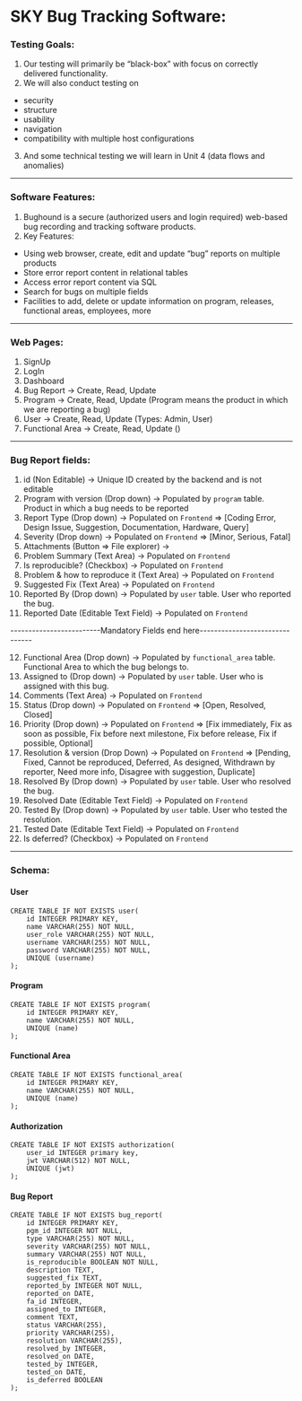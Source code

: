 <!--markdownlint-disable-->
# SKY Bug Tracking Software:

### Testing Goals:
1. Our testing will primarily be “black-box” with focus on correctly delivered functionality.
2. We will also conduct testing on 
  * security 
  * structure
  * usability
  * navigation
  * compatibility with multiple host configurations
3. And some technical testing we will learn in Unit 4 (data flows and anomalies)
---
### Software Features:
1. Bughound is a secure (authorized users and login required) web-based bug recording and tracking software products.
2. Key Features:
  * Using web browser, create, edit and update “bug” reports on multiple products
  * Store error report content in relational tables
  * Access error report content via SQL
  * Search for bugs on multiple fields 
  * Facilities to add, delete or update information on program, releases, functional areas, employees, more
---
### Web Pages:
1. SignUp
2. LogIn
3. Dashboard
4. Bug Report -> Create, Read, Update
5. Program -> Create, Read, Update (Program means the product in which we are reporting a bug)
6. User -> Create, Read, Update (Types: Admin, User)
7. Functional Area -> Create, Read, Update ()
---
### Bug Report fields:
1. id (Non Editable) -> Unique ID created by the backend and is not editable
2. Program with version (Drop down) -> Populated by `program` table. Product in which a bug needs to be reported
3. Report Type (Drop down) -> Populated on `Frontend` => [Coding Error, Design Issue, Suggestion, Documentation, Hardware, Query]
4. Severity (Drop down) -> Populated on `Frontend` => [Minor, Serious, Fatal]
5. Attachments (Button => File explorer) -> 
6. Problem Summary (Text Area) -> Populated on `Frontend`
7. Is reproducible? (Checkbox) -> Populated on `Frontend`
8. Problem & how to reproduce it (Text Area) -> Populated on `Frontend` 
9. Suggested Fix (Text Area) -> Populated on `Frontend`
10. Reported By (Drop down) -> Populated by `user` table. User who reported the bug.
11. Reported Date (Editable Text Field) -> Populated on `Frontend`

-------------------------Mandatory Fields end here-------------------------------

12. Functional Area (Drop down) -> Populated by `functional_area` table. Functional Area to which the bug belongs to.
13. Assigned to (Drop down) -> Populated by `user` table. User who is assigned with this bug.
14. Comments (Text Area) -> Populated on `Frontend`
15. Status (Drop down) -> Populated on `Frontend` => [Open, Resolved, Closed]
16. Priority (Drop down) -> Populated on `Frontend` => [Fix immediately, Fix as soon as possible, Fix before next milestone, Fix before release, Fix if possible, Optional]
17. Resolution & version (Drop Down) -> Populated on `Frontend` => [Pending, Fixed, Cannot be reproduced, Deferred, As designed, Withdrawn by reporter, Need more info, Disagree with suggestion, Duplicate]
18. Resolved By (Drop down) -> Populated by `user` table. User who resolved the bug.
19. Resolved Date (Editable Text Field) -> Populated on `Frontend`
18. Tested By (Drop down) -> Populated by `user` table. User who tested the resolution.
21. Tested Date (Editable Text Field) -> Populated on `Frontend`
22. Is deferred? (Checkbox) -> Populated on `Frontend`
---
### Schema:
#### User
```
CREATE TABLE IF NOT EXISTS user(
    id INTEGER PRIMARY KEY,
    name VARCHAR(255) NOT NULL,
    user_role VARCHAR(255) NOT NULL,
    username VARCHAR(255) NOT NULL,
    password VARCHAR(255) NOT NULL,
    UNIQUE (username)
);
```

#### Program
```
CREATE TABLE IF NOT EXISTS program(
    id INTEGER PRIMARY KEY,
    name VARCHAR(255) NOT NULL,
    UNIQUE (name)
);
```

#### Functional Area
```
CREATE TABLE IF NOT EXISTS functional_area(
    id INTEGER PRIMARY KEY,
    name VARCHAR(255) NOT NULL,
    UNIQUE (name)
);
```

#### Authorization 
```
CREATE TABLE IF NOT EXISTS authorization(
    user_id INTEGER primary key,
    jwt VARCHAR(512) NOT NULL,
    UNIQUE (jwt)
);
```

#### Bug Report
```
CREATE TABLE IF NOT EXISTS bug_report(
    id INTEGER PRIMARY KEY,
    pgm_id INTEGER NOT NULL,
    type VARCHAR(255) NOT NULL,
    severity VARCHAR(255) NOT NULL,
    summary VARCHAR(255) NOT NULL,
    is_reproducible BOOLEAN NOT NULL,
    description TEXT,
    suggested_fix TEXT,
    reported_by INTEGER NOT NULL,
    reported_on DATE,
    fa_id INTEGER,
    assigned_to INTEGER,
    comment TEXT,
    status VARCHAR(255),
    priority VARCHAR(255),
    resolution VARCHAR(255),
    resolved_by INTEGER,
    resolved_on DATE,
    tested_by INTEGER,
    tested_on DATE,
    is_deferred BOOLEAN
);
```